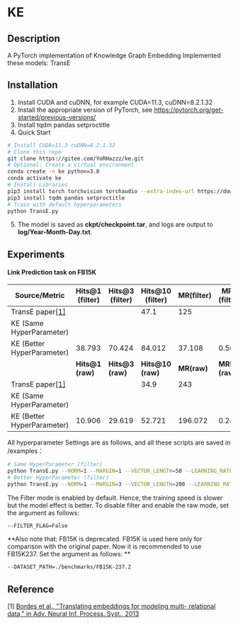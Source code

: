 # KE

## Description
A PyTorch implementation of Knowledge Graph Embedding
Implemented these models: TransE

## Installation

1.  Install CUDA and cuDNN, for example CUDA=11.3, cuDNN=8.2.1.32
2.  Install the appropriate version of PyTorch, see https://pytorch.org/get-started/previous-versions/
2.  Install tqdm pandas setproctitle
3.  Quick Start

```bash
# Install CUDA=11.3 cuDNN=8.2.1.32
# Clone this repo
git clone https://gitee.com/YoRHazzz/ke.git
# Optional: Create a virtual environment
conda create -n ke python=3.8
conda activate ke
# Install Libraries
pip3 install torch torchvision torchaudio --extra-index-url https://download.pytorch.org/whl/cu113
pip3 install tqdm pandas setproctitle
# Train with default hyperparameters
python TransE.py
```

5. The model is saved as **ckpt/checkpoint.tar**, and logs are output to **log/Year-Month-Day.txt**.

## Experiments

####  Link Prediction task on FB15K

| Source/Metric                  | Hits@1 (filter)  | Hits@3 (filter)  | Hits@10 (filter)  | MR(filter)  | MRR (filter)  |
| ------------------------------ | ---------------- | ---------------- | ----------------- | ----------- | ------------- |
| TransE paper[[1]](#references) |                  |                  | 47.1              | 125         |               |
| KE (Same HyperParameter)       |                  |                  |                   |             |               |
| KE (Better HyperParameter)     | 38.793           | 70.424           | 84.012            | 37.108      | 0.565         |
|                                | **Hits@1 (raw)** | **Hits@3 (raw)** | **Hits@10 (raw)** | **MR(raw)** | **MRR (raw)** |
| TransE paper[[1]](#references) |                  |                  | 34.9              | 243         |               |
| KE (Same HyperParameter)       |                  |                  |                   |             |               |
| KE (Better HyperParameter)     | 10.906           | 29.619           | 52.721            | 196.072     | 0.244         |

All hyperparameter Settings are as follows, and all these scripts are saved in /examples：

```bash
# Same HyperParameter (filter)
python TransE.py --NORM=1 --MARGIN=1 --VECTOR_LENGTH=50 --LEARNING_RATE=0.01 --EPOCHS=1000 --VALIDATE_FREQUENCY=50 --FILTER_FLAG=True --USE_GPU=True --GPU_INDEX=0 --DATASET_PATH=./benchmarks/FB15K --CHECKPOINT_PATH=./ckpt/checkpoint.tar --TRAIN_BATCH_SIZE=50 --VALID_BATCH_SIZE=64 --TEST_BATCH_SIZE=64 --TARGET_METRIC=h10 --TARGET_SCORE=None --SEED=1234 --PROC_TITLE=Same_Hyperparameter --LOG=True --NUM_WORKERS=0
# Better HyperParameter (filter)
python TransE.py --NORM=1 --MARGIN=3 --VECTOR_LENGTH=200 --LEARNING_RATE=1 --EPOCHS=2000 --VALIDATE_FREQUENCY=50 --FILTER_FLAG=True --USE_GPU=True --GPU_INDEX=0 --DATASET_PATH=./benchmarks/FB15K --CHECKPOINT_PATH=./ckpt/checkpoint.tar --TRAIN_BATCH_SIZE=2048 --VALID_BATCH_SIZE=64 --TEST_BATCH_SIZE=64 --TARGET_METRIC=h10 --TARGET_SCORE=None --SEED=1234 --PROC_TITLE=Better_Hyperparameter --LOG=True --NUM_WORKERS=0
```

The Filter mode is enabled by default. Hence, the training speed is slower but the model effect is better. To disable filter and enable the raw mode, set the argument as follows:

```bash
--FILTER_FLAG=False
```

**Also note that: FB15K is deprecated. FB15K is used here only for comparison with the original paper. Now it is recommended to use FB15K237. Set the argument as follows: **

```bash
--DATASET_PATH=./benchmarks/FB15K-237.2
```

## Reference

[1] [Bordes et al., "Translating embeddings for modeling multi- relational data," in Adv. Neural Inf. Process. Syst., 2013](http://papers.nips.cc/paper/5071-translating-embeddings-for-modeling-multi-relational-data.pdf)
